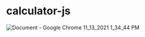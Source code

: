 # calculator-js
![Document - Google Chrome 11_13_2021 1_34_44 PM](https://user-images.githubusercontent.com/84879557/141644038-7da0e2be-8048-482d-aad3-4e672d09158e.png)
